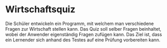# Wirtschaftsquiz
Die Schüler entwickeln ein Programm, mit welchem man verschiedene Fragen zur Wirtschaft stellen kann. Das Quiz soll selber Fragen beinhaltet, wobei der Anwender eigenständig Fragen zufügen kann. Das Ziel ist, dass ein Lernender sich anhand des Testes auf eine Prüfung vorbereiten kann.
